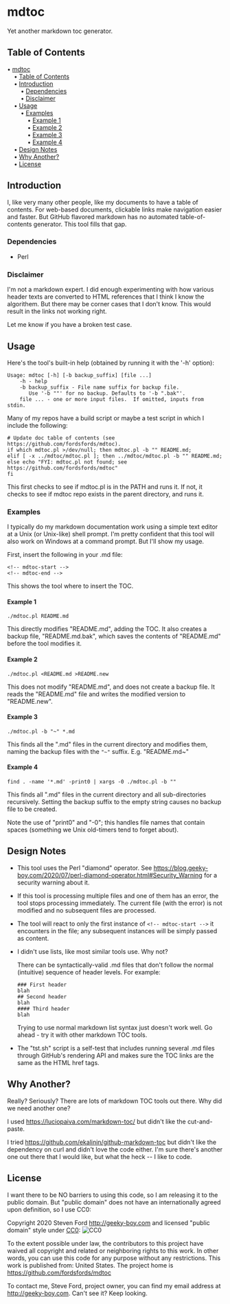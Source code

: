 # mdtoc

Yet another markdown toc generator.

## Table of Contents
<!-- mdtoc-start -->
&bull; [mdtoc](#mdtoc)  
&nbsp;&nbsp;&nbsp;&nbsp;&bull; [Table of Contents](#table-of-contents)  
&nbsp;&nbsp;&nbsp;&nbsp;&bull; [Introduction](#introduction)  
&nbsp;&nbsp;&nbsp;&nbsp;&nbsp;&nbsp;&nbsp;&nbsp;&bull; [Dependencies](#dependencies)  
&nbsp;&nbsp;&nbsp;&nbsp;&nbsp;&nbsp;&nbsp;&nbsp;&bull; [Disclaimer](#disclaimer)  
&nbsp;&nbsp;&nbsp;&nbsp;&bull; [Usage](#usage)  
&nbsp;&nbsp;&nbsp;&nbsp;&nbsp;&nbsp;&nbsp;&nbsp;&bull; [Examples](#examples)  
&nbsp;&nbsp;&nbsp;&nbsp;&nbsp;&nbsp;&nbsp;&nbsp;&nbsp;&nbsp;&nbsp;&nbsp;&bull; [Example 1](#example-1)  
&nbsp;&nbsp;&nbsp;&nbsp;&nbsp;&nbsp;&nbsp;&nbsp;&nbsp;&nbsp;&nbsp;&nbsp;&bull; [Example 2](#example-2)  
&nbsp;&nbsp;&nbsp;&nbsp;&nbsp;&nbsp;&nbsp;&nbsp;&nbsp;&nbsp;&nbsp;&nbsp;&bull; [Example 3](#example-3)  
&nbsp;&nbsp;&nbsp;&nbsp;&nbsp;&nbsp;&nbsp;&nbsp;&nbsp;&nbsp;&nbsp;&nbsp;&bull; [Example 4](#example-4)  
&nbsp;&nbsp;&nbsp;&nbsp;&bull; [Design Notes](#design-notes)  
&nbsp;&nbsp;&nbsp;&nbsp;&bull; [Why Another?](#why-another)  
&nbsp;&nbsp;&nbsp;&nbsp;&bull; [License](#license)  
<!-- TOC created by './mdtoc.pl README.md' (see https://github.com/fordsfords/mdtoc) -->
<!-- mdtoc-end -->

## Introduction

I, like very many other people, like my documents to have a table of contents.
For web-based documents, clickable links make navigation easier and faster.
But GitHub flavored markdown has no automated table-of-contents generator.
This tool fills that gap.

### Dependencies

* Perl

### Disclaimer

I'm not a markdown expert.
I did enough experimenting with how various header texts are converted to
HTML references that I think I know the algorithem.
But there may be corner cases that I don't know.
This would result in the links not working right.

Let me know if you have a broken test case.

## Usage

Here's the tool's built-in help (obtained by running it with
the '-h' option):
````
Usage: mdtoc [-h] [-b backup_suffix] [file ...]
    -h - help
    -b backup_suffix - File name suffix for backup file.
       Use '-b ""' for no backup. Defaults to '-b ".bak"'.
    file ... - one or more input files.  If omitted, inputs from stdin.
````

Many of my repos have a build script or maybe a test script in which I include the following:
````
# Update doc table of contents (see https://github.com/fordsfords/mdtoc).
if which mdtoc.pl >/dev/null; then mdtoc.pl -b "" README.md;
elif [ -x ../mdtoc/mdtoc.pl ]; then ../mdtoc/mdtoc.pl -b "" README.md;
else echo "FYI: mdtoc.pl not found; see https://github.com/fordsfords/mdtoc"
fi
````

This first checks to see if mdtoc.pl is in the PATH and runs it.
If not, it checks to see if mdtoc repo exists in the parent directory,
and runs it.


### Examples

I typically do my markdown documentation work using a simple text editor
at a Unix (or Unix-like) shell prompt.
I'm pretty confident that this tool will also work on Windows at a command
prompt.
But I'll show my usage.

First, insert the following in your .md file:
````
<!-- mdtoc-start -->
<!-- mdtoc-end -->
````
This shows the tool where to insert the TOC.

#### Example 1

````
./mdtoc.pl README.md
````

This directly modifies "README.md", adding the TOC. It also 
creates a backup file, "README.md.bak", which saves the contents
of "README.md" before the tool modifies it.

#### Example 2

````
./mdtoc.pl <README.md >README.new
````

This does not modify "README.md",
and does not create a backup file.
It reads the "README.md" file and writes the modified version
to "README.new".

#### Example 3

````
./mdtoc.pl -b "~" *.md
````

This finds all the ".md" files in the current directory and
modifies them, naming the backup files with the `"~"` suffix.
E.g. "README.md~"

#### Example 4

````
find . -name '*.md' -print0 | xargs -0 ./mdtoc.pl -b ""
````

This finds all ".md" files in the current directory and
all sub-directories recursively.
Setting the backup suffix to the empty string causes no backup
file to be created.

Note the use of "print0" and "-0"; this handles file names that
contain spaces (something we Unix old-timers tend to forget about).

## Design Notes

* This tool uses the Perl "diamond" operator.
See https://blog.geeky-boy.com/2020/07/perl-diamond-operator.html#Security_Warning
for a security warning about it.

* If this tool is processing multiple files and one of them has
an error, the tool stops processing immediately.
The current file (with the error) is not modified and
no subsequent files are processed.

* The tool will react to only the first instance of `<!-- mdtoc-start -->`
it encounters in the file; any subsequent instances will be simply passed
as content.

* I didn't use lists, like most similar tools use. Why not?

  There can be syntactically-valid .md files that don't follow the
normal (intuitive) sequence of header levels.  For example:
  ````
  ### First header
  blah
  ## Second header
  blah
  #### Third header
  blah
  ````

  Trying to use normal markdown list syntax just doesn't work well.
Go ahead - try it with other markdown TOC tools.

* The "tst.sh" script is a self-test that includes running several .md
files through GitHub's rendering API and makes sure the TOC links are
the same as the HTML href tags.

## Why Another?

Really? Seriously?
There are lots of markdown TOC tools out there.
Why did we need another one?

I used https://luciopaiva.com/markdown-toc/ but didn't
like the cut-and-paste.

I tried https://github.com/ekalinin/github-markdown-toc
but didn't like the dependency on curl and didn't love
the code either.
I'm sure there's another one out there that I would like,
but what the heck -- I like to code.

## License

I want there to be NO barriers to using this code, so I am releasing it to the public domain.  But "public domain" does not have an internationally agreed upon definition, so I use CC0:

Copyright 2020 Steven Ford http://geeky-boy.com and licensed
"public domain" style under
[CC0](http://creativecommons.org/publicdomain/zero/1.0/):
![CC0](https://licensebuttons.net/p/zero/1.0/88x31.png "CC0")

To the extent possible under law, the contributors to this project have
waived all copyright and related or neighboring rights to this work.
In other words, you can use this code for any purpose without any
restrictions.  This work is published from: United States.  The project home
is https://github.com/fordsfords/mdtoc

To contact me, Steve Ford, project owner, you can find my email address
at http://geeky-boy.com.  Can't see it?  Keep looking.
